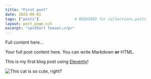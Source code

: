 ```yaml
---
title: "First post"
date: 2025-09-01
tags: ["posts"]                # REQUIRED for collections.posts
layout: post_page.njk
excerpt: "<p>Short teaser…</p>"
---
```

Full content here…


Your full post content here. You can write Markdown **or** HTML.

This is my first blog post using [Eleventy](https://www.11ty.dev/)!

![This cat is so cute, right?](../images/cat.jpg)
